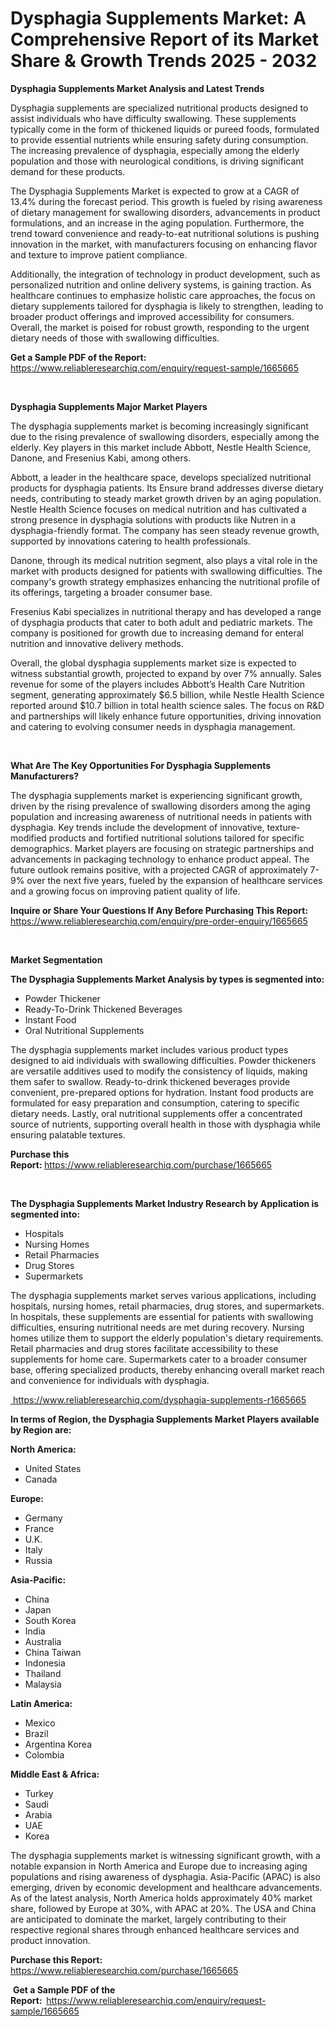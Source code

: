 <p><h1>Dysphagia Supplements Market: A Comprehensive Report of its Market Share & Growth Trends 2025 - 2032</h1></p><p><strong>Dysphagia Supplements Market Analysis and Latest Trends</strong></p>
<p><p>Dysphagia supplements are specialized nutritional products designed to assist individuals who have difficulty swallowing. These supplements typically come in the form of thickened liquids or pureed foods, formulated to provide essential nutrients while ensuring safety during consumption. The increasing prevalence of dysphagia, especially among the elderly population and those with neurological conditions, is driving significant demand for these products.</p><p>The Dysphagia Supplements Market is expected to grow at a CAGR of 13.4% during the forecast period. This growth is fueled by rising awareness of dietary management for swallowing disorders, advancements in product formulations, and an increase in the aging population. Furthermore, the trend toward convenience and ready-to-eat nutritional solutions is pushing innovation in the market, with manufacturers focusing on enhancing flavor and texture to improve patient compliance.</p><p>Additionally, the integration of technology in product development, such as personalized nutrition and online delivery systems, is gaining traction. As healthcare continues to emphasize holistic care approaches, the focus on dietary supplements tailored for dysphagia is likely to strengthen, leading to broader product offerings and improved accessibility for consumers. Overall, the market is poised for robust growth, responding to the urgent dietary needs of those with swallowing difficulties.</p></p>
<p><strong>Get a Sample PDF of the Report:&nbsp;</strong> <a href="https://www.reliableresearchiq.com/enquiry/request-sample/1665665?utm_campaign=2481&utm_medium=2&utm_source=Github&utm_content=ia&utm_term=12042025&utm_id=dysphagia-supplements">https://www.reliableresearchiq.com/enquiry/request-sample/1665665</a></p>
<p>&nbsp;</p>
<p><strong>Dysphagia Supplements Major Market Players</strong></p>
<p><p>The dysphagia supplements market is becoming increasingly significant due to the rising prevalence of swallowing disorders, especially among the elderly. Key players in this market include Abbott, Nestle Health Science, Danone, and Fresenius Kabi, among others. </p><p>Abbott, a leader in the healthcare space, develops specialized nutritional products for dysphagia patients. Its Ensure brand addresses diverse dietary needs, contributing to steady market growth driven by an aging population. Nestle Health Science focuses on medical nutrition and has cultivated a strong presence in dysphagia solutions with products like Nutren in a dysphagia-friendly format. The company has seen steady revenue growth, supported by innovations catering to health professionals.</p><p>Danone, through its medical nutrition segment, also plays a vital role in the market with products designed for patients with swallowing difficulties. The company's growth strategy emphasizes enhancing the nutritional profile of its offerings, targeting a broader consumer base.</p><p>Fresenius Kabi specializes in nutritional therapy and has developed a range of dysphagia products that cater to both adult and pediatric markets. The company is positioned for growth due to increasing demand for enteral nutrition and innovative delivery methods.</p><p>Overall, the global dysphagia supplements market size is expected to witness substantial growth, projected to expand by over 7% annually. Sales revenue for some of the players includes Abbott’s Health Care Nutrition segment, generating approximately $6.5 billion, while Nestle Health Science reported around $10.7 billion in total health science sales. The focus on R&D and partnerships will likely enhance future opportunities, driving innovation and catering to evolving consumer needs in dysphagia management.</p></p>
<p>&nbsp;</p>
<p><strong>What Are The Key Opportunities For Dysphagia Supplements Manufacturers?</strong></p>
<p><p>The dysphagia supplements market is experiencing significant growth, driven by the rising prevalence of swallowing disorders among the aging population and increasing awareness of nutritional needs in patients with dysphagia. Key trends include the development of innovative, texture-modified products and fortified nutritional solutions tailored for specific demographics. Market players are focusing on strategic partnerships and advancements in packaging technology to enhance product appeal. The future outlook remains positive, with a projected CAGR of approximately 7-9% over the next five years, fueled by the expansion of healthcare services and a growing focus on improving patient quality of life.</p></p>
<p><strong>Inquire or Share Your Questions If Any Before Purchasing This Report:</strong> <a href="https://www.reliableresearchiq.com/enquiry/pre-order-enquiry/1665665?utm_campaign=2481&utm_medium=2&utm_source=Github&utm_content=ia&utm_term=12042025&utm_id=dysphagia-supplements">https://www.reliableresearchiq.com/enquiry/pre-order-enquiry/1665665</a></p>
<p>&nbsp;</p>
<p><strong>Market Segmentation</strong></p>
<p><strong>The Dysphagia Supplements Market Analysis by types is segmented into:</strong></p>
<p><ul><li>Powder Thickener</li><li>Ready-To-Drink Thickened Beverages</li><li>Instant Food</li><li>Oral Nutritional Supplements</li></ul></p>
<p><p>The dysphagia supplements market includes various product types designed to aid individuals with swallowing difficulties. Powder thickeners are versatile additives used to modify the consistency of liquids, making them safer to swallow. Ready-to-drink thickened beverages provide convenient, pre-prepared options for hydration. Instant food products are formulated for easy preparation and consumption, catering to specific dietary needs. Lastly, oral nutritional supplements offer a concentrated source of nutrients, supporting overall health in those with dysphagia while ensuring palatable textures.</p></p>
<p><strong>Purchase this Report:&nbsp;</strong><a href="https://www.reliableresearchiq.com/purchase/1665665?utm_campaign=2481&utm_medium=2&utm_source=Github&utm_content=ia&utm_term=12042025&utm_id=dysphagia-supplements">https://www.reliableresearchiq.com/purchase/1665665</a></p>
<p>&nbsp;</p>
<p><strong>The Dysphagia Supplements Market Industry Research by Application is segmented into:</strong></p>
<p><ul><li>Hospitals</li><li>Nursing Homes</li><li>Retail Pharmacies</li><li>Drug Stores</li><li>Supermarkets</li></ul></p>
<p><p>The dysphagia supplements market serves various applications, including hospitals, nursing homes, retail pharmacies, drug stores, and supermarkets. In hospitals, these supplements are essential for patients with swallowing difficulties, ensuring nutritional needs are met during recovery. Nursing homes utilize them to support the elderly population's dietary requirements. Retail pharmacies and drug stores facilitate accessibility to these supplements for home care. Supermarkets cater to a broader consumer base, offering specialized products, thereby enhancing overall market reach and convenience for individuals with dysphagia.</p></p>
<p><a href="https://www.reliableresearchiq.com/dysphagia-supplements-r1665665?utm_campaign=2481&utm_medium=2&utm_source=Github&utm_content=ia&utm_term=12042025&utm_id=dysphagia-supplements">&nbsp;https://www.reliableresearchiq.com/dysphagia-supplements-r1665665</a></p>
<p><strong>In terms of Region, the Dysphagia Supplements Market Players available by Region are:</strong></p>
<p>
    <p> <strong> North America: </strong>
        <ul>
            <li>United States</li>
            <li>Canada</li>
        </ul>
        </p> 
    <p> <strong> Europe: </strong>
        <ul>
            <li>Germany</li>
            <li>France</li>
            <li>U.K.</li>
            <li>Italy</li>
            <li>Russia</li>
        </ul>
        </p> 
    <p> <strong> Asia-Pacific: </strong>
        <ul>
            <li>China</li>
            <li>Japan</li>
            <li>South Korea</li>
            <li>India</li>
            <li>Australia</li>
            <li>China Taiwan</li>
            <li>Indonesia</li>
            <li>Thailand</li>
            <li>Malaysia</li>
        </ul>
        </p> 
    <p> <strong> Latin America: </strong>
        <ul>
            <li>Mexico</li>
            <li>Brazil</li>
            <li>Argentina Korea</li>
            <li>Colombia</li>
        </ul>
        </p> 
    <p> <strong> Middle East & Africa: </strong>
        <ul>
            <li>Turkey</li>
            <li>Saudi</li>
            <li>Arabia</li>
            <li>UAE</li>
            <li>Korea</li>
        </ul>
    </p>
    </p>
<p><p>The dysphagia supplements market is witnessing significant growth, with a notable expansion in North America and Europe due to increasing aging populations and rising awareness of dysphagia. Asia-Pacific (APAC) is also emerging, driven by economic development and healthcare advancements. As of the latest analysis, North America holds approximately 40% market share, followed by Europe at 30%, with APAC at 20%. The USA and China are anticipated to dominate the market, largely contributing to their respective regional shares through enhanced healthcare services and product innovation.</p></p>
<p><strong>Purchase this Report: </strong><a href="https://www.reliableresearchiq.com/purchase/1665665?utm_campaign=2481&utm_medium=2&utm_source=Github&utm_content=ia&utm_term=12042025&utm_id=dysphagia-supplements">https://www.reliableresearchiq.com/purchase/1665665</a></p>
<p>&nbsp;<strong>Get a Sample PDF of the Report:&nbsp;&nbsp;</strong><a href="https://www.reliableresearchiq.com/enquiry/request-sample/1665665?utm_campaign=2481&utm_medium=2&utm_source=Github&utm_content=ia&utm_term=12042025&utm_id=dysphagia-supplements">https://www.reliableresearchiq.com/enquiry/request-sample/1665665</a></p>
<p><strong></strong></p>
<p><p></p><p></p><p></p></p>